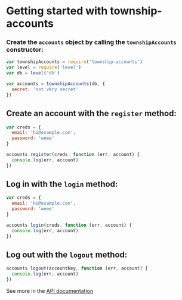 # Getting started with township-accounts

### Create the `accounts` object by calling the `townshipAccounts` constructor:

```js
var townshipAccounts = require('township-accounts')
var level = require('level')
var db = level('db')

var accounts = townshipAccounts(db, {
  secret: 'not very secret'
})
```

## Create an account with the `register` method:

```js
var creds = {
  email: 'hi@example.com',
  password: 'weee'
}

accounts.register(creds, function (err, account) {
  console.log(err, account)
})
```

## Log in with the `login` method:

```js
var creds = {
  email: 'hi@example.com',
  password: 'weee'
}

accounts.login(creds, function (err, account) {
  console.log(err, account)
})
```

## Log out with the `logout` method:

```js
accounts.logout(accountKey, function (err, account) {
  console.log(err, account)
})
```

See more in the [API documentation](api.md)
